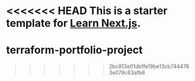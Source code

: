 <<<<<<< HEAD
This is a starter template for [Learn Next.js](https://nextjs.org/learn).
=======
# terraform-portfolio-project
>>>>>>> 2bc813e01dbffe19be13cb7444763e078c63afb6
